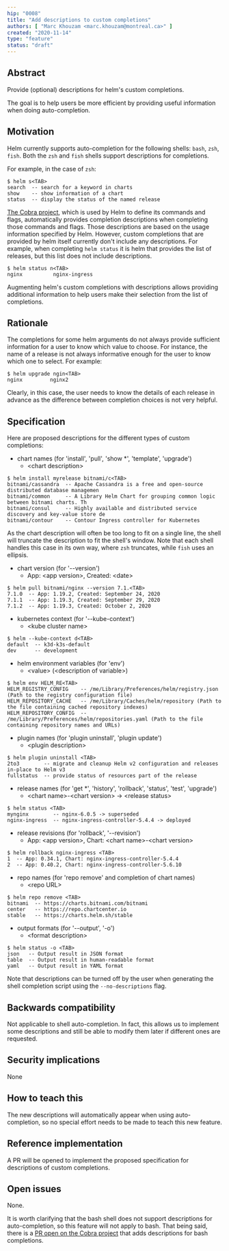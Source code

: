 ```yaml
---
hip: "0008"
title: "Add descriptions to custom completions"
authors: [ "Marc Khouzam <marc.khouzam@montreal.ca>" ]
created: "2020-11-14"
type: "feature"
status: "draft"
---
```


## Abstract

Provide (optional) descriptions for helm's custom completions.

The goal is to help users be more efficient by providing useful information
when doing auto-completion.

## Motivation

Helm currently supports auto-completion for the following shells: `bash`, `zsh`,
`fish`. Both the `zsh` and `fish` shells support descriptions for completions.

For example, in the case of `zsh`:
```
$ helm s<TAB>
search  -- search for a keyword in charts
show    -- show information of a chart
status  -- display the status of the named release
```

[The Cobra project][cobra project], which is used by Helm to define its
commands and flags, automatically provides completion descriptions when
completing those commands and flags.  Those descriptions are based on the usage
information specified by Helm.  However, custom completions that are provided
by helm itself currently don't include any descriptions. For example, when
completing `helm status` it is helm that provides the list of releases, but
this list does not include descriptions.
```
$ helm status n<TAB>
nginx          nginx-ingress
```

Augmenting helm's custom completions with descriptions allows providing
additional information to help users make their selection from the list of
completions.

## Rationale

The completions for some helm arguments do not always provide sufficient
information for a user to know which value to choose.  For instance, the
name of a release is not always informative enough for the user to know
which one to select.  For example:
```
$ helm upgrade ngin<TAB>
nginx         nginx2
```
Clearly, in this case, the user needs to know the details of each release
in advance as the difference between completion choices is not very helpful.

## Specification

Here are proposed descriptions for the different types of custom completions:
* chart names (for 'install', 'pull', 'show *', 'template', 'upgrade')
    * \<chart description>
```
$ helm install myrelease bitnami/c<TAB>
bitnami/cassandra  -- Apache Cassandra is a free and open-source distributed database managemen
bitnami/common     -- A Library Helm Chart for grouping common logic between bitnami charts. Th
bitnami/consul     -- Highly available and distributed service discovery and key-value store de
bitnami/contour    -- Contour Ingress controller for Kubernetes
```
As the chart description will often be too long to fit on a single line, the shell will truncate
the description to fit the shell's window.  Note that each shell handles this case in its own way,
where `zsh` truncates, while `fish` uses an ellipsis.

* chart version (for '--version')
    * App: \<app version>, Created: \<date>
```
$ helm pull bitnami/nginx --version 7.1.<TAB>
7.1.0  -- App: 1.19.2, Created: September 24, 2020
7.1.1  -- App: 1.19.3, Created: September 29, 2020
7.1.2  -- App: 1.19.3, Created: October 2, 2020
```
* kubernetes context (for '--kube-context')
    * \<kube cluster name>
```
$ helm --kube-context d<TAB>
default  -- k3d-k3s-default
dev      -- development
```
* helm environment variables (for 'env')
    * \<value> (\<description of variable>)
```
$ helm env HELM_RE<TAB>
HELM_REGISTRY_CONFIG    -- /me/Library/Preferences/helm/registry.json (Path to the registry configuration file)
HELM_REPOSITORY_CACHE   -- /me/Library/Caches/helm/repository (Path to the file containing cached repository indexes)
HELM_REPOSITORY_CONFIG  -- /me/Library/Preferences/helm/repositories.yaml (Path to the file containing repository names and URLs)
```
* plugin names (for 'plugin uninstall', 'plugin update')
    * \<plugin description>
```
$ helm plugin uninstall <TAB>
2to3        -- migrate and cleanup Helm v2 configuration and releases in-place to Helm v3
fullstatus  -- provide status of resources part of the release
```
* release names (for 'get *', 'history', 'rollback', 'status', 'test', 'upgrade')
    * \<chart name>-\<chart version> -> \<release status>
```
$ helm status <TAB>
mynginx        -- nginx-6.0.5 -> superseded
nginx-ingress  -- nginx-ingress-controller-5.4.4 -> deployed
```
* release revisions (for 'rollback', '--revision')
    * App: \<app version>, Chart: \<chart name>-\<chart version>
```
$ helm rollback nginx-ingress <TAB>
1  -- App: 0.34.1, Chart: nginx-ingress-controller-5.4.4
2  -- App: 0.40.2, Chart: nginx-ingress-controller-5.6.10
```
* repo names (for 'repo remove' and completion of chart names)
    * \<repo URL>
```
$ helm repo remove <TAB>
bitnami  -- https://charts.bitnami.com/bitnami
center   -- https://repo.chartcenter.io
stable   -- https://charts.helm.sh/stable
```
* output formats (for '--output', '-o')
    * \<format description>
```
$ helm status -o <TAB>
json   -- Output result in JSON format
table  -- Output result in human-readable format
yaml   -- Output result in YAML format
```

Note that descriptions can be turned off by the user when generating the shell
completion script using the `--no-descriptions` flag.

## Backwards compatibility

Not applicable to shell auto-completion. In fact, this allows us to implement
some descriptions and still be able to modify them later if different ones are
requested.

## Security implications

None

## How to teach this

The new descriptions will automatically appear when using auto-completion, so no
special effort needs to be made to teach this new feature.

## Reference implementation

A PR will be opened to implement the proposed specification for descriptions of
custom completions.

## Open issues

None.  

It is worth clarifying that the bash shell does not support descriptions for
auto-completion, so this feature will not apply to bash.  That being said, there
is a [PR open on the Cobra project][cobra pr] that adds descriptions for bash
completions.

[cobra project]: https://github.com/spf13/cobra
[cobra pr]: https://github.com/spf13/cobra/pull/1146
